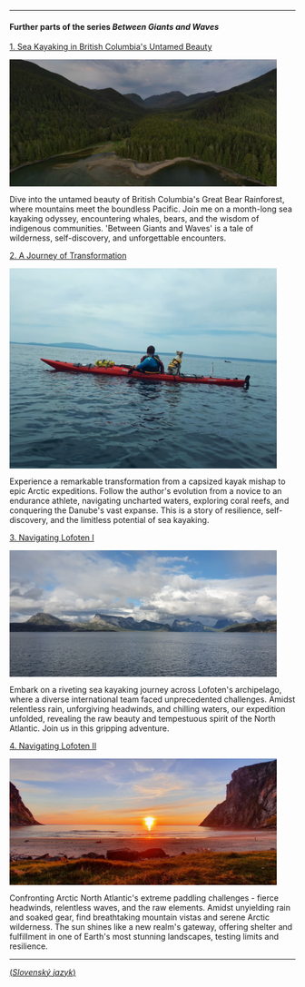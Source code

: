 <div class="fb-share-button"
	data-href="{{ page.url | absolute_url }}" 
	data-layout="button_count"
    style="float: right;">
</div>

---
#### Further parts of the series ***Between Giants and Waves***

[1. Sea Kayaking in British Columbia's Untamed Beauty](/en/blog/BetweenGiantsWavesIntroduction/)

<img src="/assets/img/bc2023_01_tile.jpg" alt="description" width="471" height="auto" align="left" style="float: none; margin: 0 15px 0 0;">

Dive into the untamed beauty of British Columbia's Great Bear Rainforest, where mountains meet the boundless Pacific. Join me on a month-long sea kayaking odyssey, encountering whales, bears, and the wisdom of indigenous communities. 'Between Giants and Waves' is a tale of wilderness, self-discovery, and unforgettable encounters.

[2. A Journey of Transformation](/en/blog/BetweenGiantsWavesTransformation/)

<img src="/assets/img/20190511_125055.jpeg" alt="description" width="471" height="auto" align="left" style="float: none; margin: 0 15px 0 0;">

Experience a remarkable transformation from a capsized kayak mishap to epic Arctic expeditions. Follow the author's evolution from a novice to an endurance athlete, navigating uncharted waters, exploring coral reefs, and conquering the Danube's vast expanse. This is a story of resilience, self-discovery, and the limitless potential of sea kayaking.

[3. Navigating Lofoten I](/en/blog/BetweenGiantsWavesLofotenI/)

<img src="/assets/img/20210801_174653.jpeg" alt="description" width="471" height="auto" align="left" style="float: none; margin: 0 15px 0 0;">

Embark on a riveting sea kayaking journey across Lofoten's archipelago, where a diverse international team faced unprecedented challenges. Amidst relentless rain, unforgiving headwinds, and chilling waters, our expedition unfolded, revealing the raw beauty and tempestuous spirit of the North Atlantic. Join us in this gripping adventure.

[4. Navigating Lofoten II](/en/blog/BetweenGiantsWavesLofotenII/)

<img src="/assets/img/20210807_220729.jpeg" alt="description" width="471" height="auto" align="left" style="float: none; margin: 0 15px 0 0;">

Confronting Arctic North Atlantic's extreme paddling challenges - fierce headwinds, relentless waves, and the raw elements. Amidst unyielding rain and soaked gear, find breathtaking mountain vistas and serene Arctic wilderness. The sun shines like a new realm's gateway, offering shelter and fulfillment in one of Earth's most stunning landscapes, testing limits and resilience.

<div class="fb-share-button"
	data-href="{{ page.url | absolute_url }}" 
	data-layout="button_count"
    style="float: right;">
</div>

---
[(*Slovenský jazyk*)](/sk/blog/tag/bc2023-01)